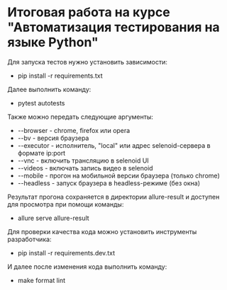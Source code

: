 # Итоговая работа на курсе "Автоматизация тестирования на языке Python"

Для запуска тестов нужно установить зависимости:
* pip install -r requirements.txt

Далее выполнить команду:
* pytest autotests

Также можно передать следующие аргументы:
* --browser - chrome, firefox или opera
* --bv - версия браузера
* --executor - исполнитель, "local" или адрес selenoid-сервера в формате ip:port
* --vnc - включить трансляцию в selenoid UI
* --videos - включать запись видео в selenoid
* --mobile - прогон на мобильной версии браузера (только chrome)
* --headless - запуск браузера в headless-режиме (без окна)

Результат прогона сохраняется в директории allure-result и доступен для просмотра
при помощи команды:
* allure serve allure-result

Для проверки качества кода можно установить инструменты разработчика:
* pip install -r requirements.dev.txt

И далее после изменения кода выполнить команду:
* make format lint
